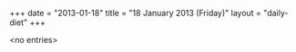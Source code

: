 +++
date = "2013-01-18"
title = "18 January 2013 (Friday)"
layout = "daily-diet"
+++


\<no entries\>
